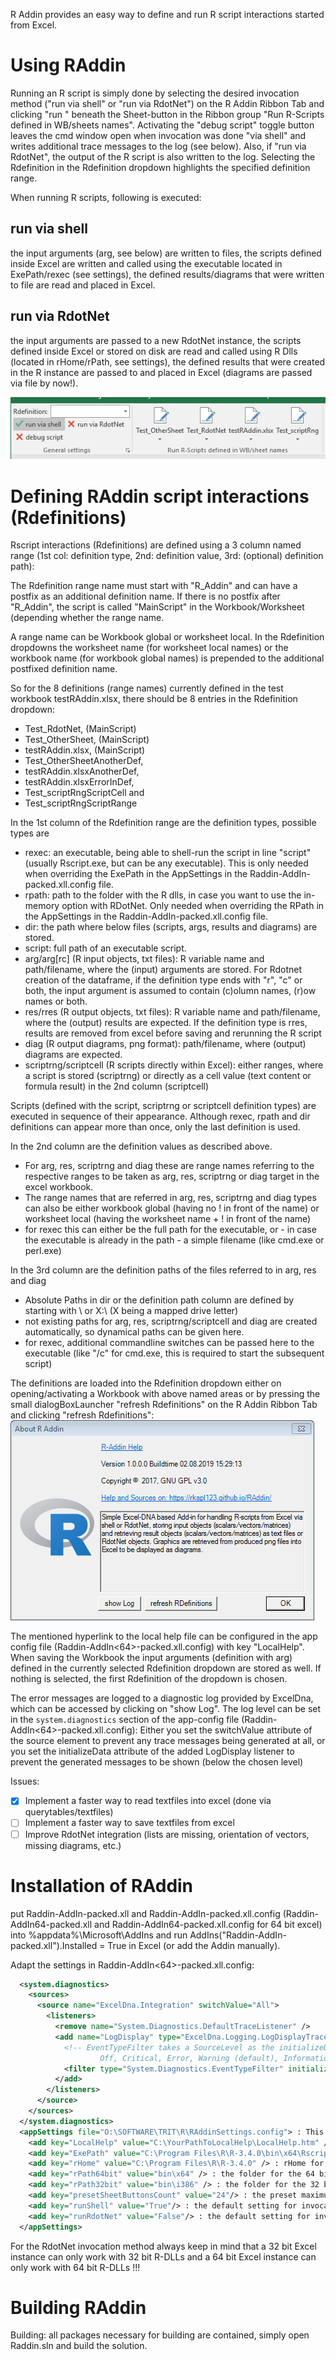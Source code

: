 R Addin provides an easy way to define and run R script interactions started from Excel.

# Using RAddin

Running an R script is simply done by selecting the desired invocation method ("run via shell" or "run via RdotNet") on the R Addin Ribbon Tab and clicking "run <Rdefinition>" 
beneath the Sheet-button in the Ribbon group "Run R-Scripts defined in WB/sheets names". Activating the "debug script" toggle button leaves the cmd window open when invocation was done "via shell" and writes additional trace messages to the log (see below). Also, if "run via RdotNet", the output of the R script is also written to the log.
Selecting the Rdefinition in the Rdefinition dropdown highlights the specified definition range.

When running R scripts, following is executed:

## run via shell

the input arguments (arg, see below) are written to files, the scripts defined inside Excel are written and called using the executable located in ExePath/rexec (see settings), the defined results/diagrams that were written to file are read and placed in Excel.

## run via RdotNet

the input arguments are passed to a new RdotNet instance, the scripts defined inside Excel or stored on disk are read and called using R Dlls (located in rHome/rPath<bitness>, see settings), the defined results that were created in the R instance are passed to and placed in Excel (diagrams are passed via file by now!).


![Image of screenshot1](https://raw.githubusercontent.com/rkapl123/RAddin/master/docs/screenshot1.png)

# Defining RAddin script interactions (Rdefinitions)

Rscript interactions (Rdefinitions) are defined using a 3 column named range (1st col: definition type, 2nd: definition value, 3rd: (optional) definition path):

The Rdefinition range name must start with "R_Addin" and can have a postfix as an additional definition name. 
If there is no postfix after "R_Addin", the script is called "MainScript" in the Workbook/Worksheet (depending whether the range name.

A range name can be Workbook global or worksheet local.
In the Rdefinition dropdowns the worksheet name (for worksheet local names) or the workbook name (for workbook global names) is prepended to the additional postfixed definition name.

So for the 8 definitions (range names) currently defined in the test workbook testRAddin.xlsx, there should be 8 entries in the Rdefinition dropdown: 

- Test_RdotNet, (MainScript)
- Test_OtherSheet, (MainScript)
- testRAddin.xlsx, (MainScript)
- Test_OtherSheetAnotherDef, 
- testRAddin.xlsxAnotherDef,
- testRAddin.xlsxErrorInDef,
- Test_scriptRngScriptCell and
- Test_scriptRngScriptRange 

In the 1st column of the Rdefinition range are the definition types, possible types are 
- rexec: an executable, being able to shell-run the script in line "script" (usually Rscript.exe, but can be any executable). This is only needed when overriding the ExePath in the AppSettings in the Raddin-AddIn-packed.xll.config file.
- rpath: path to the folder with the R dlls, in case you want to use the in-memory option with RDotNet. Only needed when overriding the RPath in the AppSettings in the Raddin-AddIn-packed.xll.config file. 
- dir: the path where below files (scripts, args, results and diagrams) are stored. 
- script: full path of an executable script. 
- arg/arg[rc] (R input objects, txt files): R variable name and path/filename, where the (input) arguments are stored. For Rdotnet creation of the dataframe, if the definition type ends with "r", "c" or both, the input argument is assumed to contain (c)olumn names, (r)ow names or both.
- res/rres (R output objects, txt files): R variable name and path/filename, where the (output) results are expected. If the definition type is rres, results are removed from excel before saving and rerunning the R script
- diag (R output diagrams, png format): path/filename, where (output) diagrams are expected.
- scriptrng/scriptcell (R scripts directly within Excel): either ranges, where a script is stored (scriptrng) or directly as a cell value (text content or formula result) in the 2nd column (scriptcell)

Scripts (defined with the script, scriptrng or scriptcell definition types) are executed in sequence of their appearance. Although rexec, rpath and dir definitions can appear more than once, only the last definition is used.

In the 2nd column are the definition values as described above.
- For arg, res, scriptrng and diag these are range names referring to the respective ranges to be taken as arg, res, scriptrng or diag target in the excel workbook.
- The range names that are referred in arg, res, scriptrng and diag types can also be either workbook global (having no ! in front of the name) or worksheet local (having the worksheet name + ! in front of the name)
- for rexec this can either be the full path for the executable, or - in case the executable is already in the path - a simple filename (like cmd.exe or perl.exe)

In the 3rd column are the definition paths of the files referred to in arg, res and diag
- Absolute Paths in dir or the definition path column are defined by starting with \\ or X:\ (X being a mapped drive letter)
- not existing paths for arg, res, scriptrng/scriptcell and diag are created automatically, so dynamical paths can be given here.
- for rexec, additional commandline switches can be passed here to the executable (like "/c" for cmd.exe, this is required to start the subsequent script)

The definitions are loaded into the Rdefinition dropdown either on opening/activating a Workbook with above named areas or by pressing the small dialogBoxLauncher "refresh Rdefinitions" on the R Addin Ribbon Tab and clicking "refresh Rdefinitions":  
![Image of screenshot2](https://raw.githubusercontent.com/rkapl123/RAddin/master/docs/screenshot2.png)

The mentioned hyperlink to the local help file can be configured in the app config file (Raddin-AddIn<64>-packed.xll.config) with key "LocalHelp".
When saving the Workbook the input arguments (definition with arg) defined in the currently selected Rdefinition dropdown are stored as well. If nothing is selected, the first Rdefinition of the dropdown is chosen.

The error messages are logged to a diagnostic log provided by ExcelDna, which can be accessed by clicking on "show Log". The log level can be set in the `system.diagnostics` section of the app-config file (Raddin-AddIn<64>-packed.xll.config):
Either you set the switchValue attribute of the source element to prevent any trace messages being generated at all, or you set the initializeData attribute of the added LogDisplay listener to prevent the generated messages to be shown (below the chosen level)  

Issues:

- [x] Implement a faster way to read textfiles into excel (done via querytables/textfiles)
- [ ] Implement a faster way to save textfiles from excel
- [ ] Improve RdotNet integration (lists are missing, orientation of vectors, missing diagrams, etc.)

# Installation of RAddin

put Raddin-AddIn-packed.xll and Raddin-AddIn-packed.xll.config (Raddin-AddIn64-packed.xll and Raddin-AddIn64-packed.xll.config for 64 bit excel) into %appdata%\Microsoft\AddIns 
and run AddIns("Raddin-AddIn-packed.xll").Installed = True in Excel (or add the Addin manually).

Adapt the settings in Raddin-AddIn<64>-packed.xll.config:

```XML
  <system.diagnostics>
    <sources>
      <source name="ExcelDna.Integration" switchValue="All">
        <listeners>
          <remove name="System.Diagnostics.DefaultTraceListener" />
          <add name="LogDisplay" type="ExcelDna.Logging.LogDisplayTraceListener,ExcelDna.Integration">
            <!-- EventTypeFilter takes a SourceLevel as the initializeData: 
                    Off, Critical, Error, Warning (default), Information, Verbose, All -->
            <filter type="System.Diagnostics.EventTypeFilter" initializeData="Warning" />
          </add>
        </listeners>
      </source>
    </sources>
  </system.diagnostics>
  <appSettings file="O:\SOFTWARE\TRIT\R\RAddinSettings.config"> : This is a redirection to a central config file containing the same information below
    <add key="LocalHelp" value="C:\YourPathToLocalHelp\LocalHelp.htm" />
    <add key="ExePath" value="C:\Program Files\R\R-3.4.0\bin\x64\Rscript.exe" /> : The Executable Path used by the shell invocation method
    <add key="rHome" value="C:\Program Files\R\R-3.4.0" /> : rHome for the RdotNet invocation method, to get the R-DLL-Path the rPath<bitness>bit setting below is used 
    <add key="rPath64bit" value="bin\x64" /> : the folder for the 64 bit R-DLLs 
    <add key="rPath32bit" value="bin\i386" /> : the folder for the 32 bit R-DLLs
    <add key="presetSheetButtonsCount" value="24"/> : the preset maximum Button Count for Sheets (if you expect more sheets with Rdefinitions set it accordingly) 
    <add key="runShell" value="True"/> : the default setting for invocation method shell
    <add key="runRdotNet" value="False"/> : the default setting for invocation method RdotNet 
  </appSettings>
```

For the RdotNet invocation method always keep in mind that a 32 bit Excel instance can only work with 32 bit R-DLLs and a 64 bit Excel instance can only work with 64 bit R-DLLs !!!

# Building RAddin

Building: all packages necessary for building are contained, simply open Raddin.sln and build the solution.